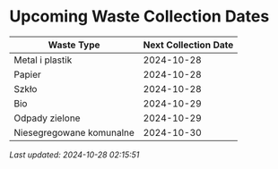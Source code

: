 # Upcoming Waste Collection Dates

| Waste Type | Next Collection Date |
|------------|----------------------|
| Metal i plastik | 2024-10-28 |
| Papier | 2024-10-28 |
| Szkło | 2024-10-28 |
| Bio | 2024-10-29 |
| Odpady zielone | 2024-10-29 |
| Niesegregowane komunalne | 2024-10-30 |


*Last updated: 2024-10-28 02:15:51*
